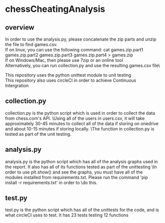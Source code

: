 # chessCheatingAnalysis

## overview
In order to use the analysis.py, please concatenate the zip parts and unzip the file to find games.csv. \
If on linux, you can use the following command: cat games.zip.part1 games.zip.part2 games.zip.part3 games.zip.part4 > games.zip\
If on Windows/Mac, then please use 7zip or an online tool\
Alternatively, you can run collection.py and use the resulting games.csv file\

This repository uses the python unittest module to unit testing\
This repository also uses circleCI in order to achieve Continuous Intergration

## collection.py
collection.py is the python script which is used in order to collect the data from chess.com's API.
\Using all of the users in users.csv, it will take approximately 30-45 minutes to collect all of the data if storing on onedrive and about 10-15 minutes if storing locally.
\The function in collection.py is tested as part of the unit testing.

## analysis.py
analysis.py is the python script which has all of the analysis graphs used in the report. It also has all of its functions tested as part of the unittesting
\In order to use plt.show() and see the graphs, you must have all of the modules installed from requirements.txt. Please run the command 'pip install -r requirements.txt' in order to \do this.

## test.py
test.py is the python script which has all of the unittests for the code, and is what circleCI uses to test. It has 23 tests testing 12 functions

